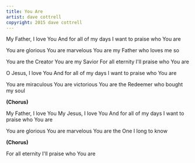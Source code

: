 ```yaml
---
title: You Are
artist: dave cottrell
copyright: 2015 dave cottrell
---
```


My Father, I love You
And for all of my days
I want to praise who You are

You are glorious
You are marvelous
You are my Father who loves me so

You are the Creator
You are my Savior
For all eternity
I'll praise who You are

O Jesus, I love You
And for all of my days
I want to praise who You are

You are miraculous
You are victorious
You are the Redeemer who bought my soul

<strong>(Chorus)</strong>

My Father, I love You
My Jesus, I love You
And for all of my days
I want to praise who You are

You are glorious
You are marvelous
You are the One I long to know

<strong>(Chorus)</strong>

For all eternity
I'll praise who You are